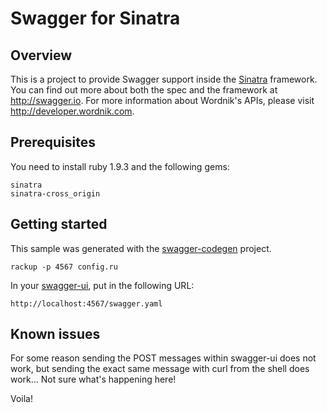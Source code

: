 # Swagger for Sinatra

## Overview
This is a project to provide Swagger support inside the [Sinatra](http://www.sinatrarb.com/) framework.  You can find
out more about both the spec and the framework at http://swagger.io.  For more information about 
Wordnik's APIs, please visit http://developer.wordnik.com.

## Prerequisites
You need to install ruby 1.9.3 and the following gems:

```
sinatra
sinatra-cross_origin
```

## Getting started
This sample was generated with the [swagger-codegen](https://github.com/swagger-api/swagger-codegen) project.

```
rackup -p 4567 config.ru
```

In your [swagger-ui](https://github.com/swagger-api/swagger-ui), put in the following URL:

```
http://localhost:4567/swagger.yaml
```

## Known issues
For some reason sending the POST messages within swagger-ui does not work, but sending the exact same message with curl from the shell does work... Not sure what's happening here!


Voila!
